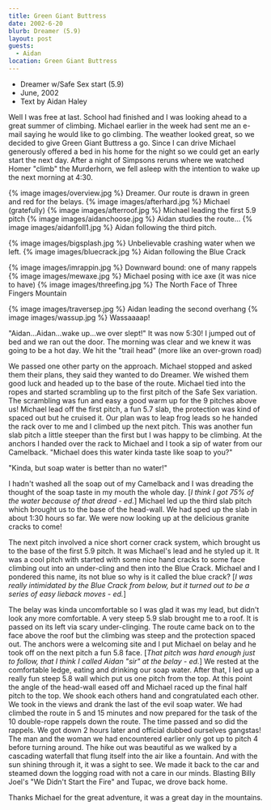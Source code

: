 ```yaml
---
title: Green Giant Buttress
date: 2002-6-20
blurb: Dreamer (5.9)
layout: post
guests:
  - Aidan
location: Green Giant Buttress
---
```


* Dreamer w/Safe Sex start (5.9)
* June, 2002
* Text by Aidan Haley


Well I was free at last. School had finished and I was looking ahead to a 
great summer of climbing. Michael earlier in the week had sent me an 
e-mail saying he would like to go climbing. The weather looked great, 
so we decided to give Green Giant Buttress a go. Since I can drive 
Michael generously offered a bed in his home for the night so we 
could get an early start the next day. After a night of Simpsons 
reruns where we watched Homer "climb" the Murderhorn, we fell asleep 
with the intention to wake up the next morning at 4:30.

{% image images/overview.jpg %}
Dreamer. Our route is drawn in green and red for the belays.
{% image images/afterhard.jpg %}
Michael (gratefully)
{% image images/afterroof.jpg %}
Michael leading the first 5.9 pitch
{% image images/aidanchoose.jpg %}
Aidan studies the route...
{% image images/aidanfoll1.jpg %}
Aidan following the third pitch.

{% image images/bigsplash.jpg %}
Unbelievable crashing water when we left.
{% image images/bluecrack.jpg %}
Aidan following the Blue Crack

{% image images/imrappin.jpg %}
Downward bound:	one of many rappels
{% image images/mewaxe.jpg %}
Michael posing with ice axe (it was nice to have)
{% image images/threefing.jpg %}
The North Face of Three Fingers Mountain

{% image images/traversep.jpg %}
Aidan leading the second overhang
{% image images/wassup.jpg %}
Wassaaaap!


"Aidan...Aidan...wake up...we over slept!"  It was now 5:30! I jumped out of bed and we ran out the door. The morning was clear and we knew it was going to be a hot day. We hit the "trail head" (more like an over-grown road)


We passed one other party on the approach. Michael stopped and asked them their
plans, they said they wanted to do Dreamer. We wished them good luck and headed
up to the base of the route. Michael tied into the ropes and started scrambling
up to the first pitch of the Safe Sex variation. The scrambling was fun and easy
a good warm up for the 9 pitches above us! Michael lead off the first pitch, a
fun 5.7 slab, the protection was kind of spaced out but he cruised it. Our plan
was to leap frog leads so he handed the rack over to me and I climbed up the
next pitch. This was another fun slab pitch a little steeper than the first but
I was happy to be climbing. At the anchors I handed over the rack to Michael and
I took a sip of water from our Camelback. "Michael does this water kinda taste
like soap to you?"


"Kinda, but soap water is better than no water!"


I hadn't washed all the soap out of my Camelback and I was dreading the thought
of the soap taste in my mouth the whole day. [*I think I got 75% of the
water because of that dread - ed.*]  Michael led up the third slab pitch which
brought us to the base of the head-wall. We had sped up the slab in about 1:30
hours so far. We were now looking up at the delicious granite cracks to come!


The next pitch involved a nice short corner crack system, which
brought us to the base of the first 5.9 pitch. It was Michael's lead
and he styled up it. It was a cool pitch with started with some nice
hand cracks to some face climbing out into an under-cling and then into
the Blue Crack. Michael and I pondered this name, its not blue so why
is it called the blue crack? [*I was really intimidated by the Blue
Crack from below, but it turned out to be a series of easy lieback
moves - ed.*]


The belay was kinda uncomfortable so I was glad it was my lead, but
didn't look any more comfortable. A very steep 5.9 slab brought me to
a roof. It is passed on its left via scary under-clinging. The route
came back on to the face above the roof but the climbing was steep and
the protection spaced out. The anchors were a welcoming site and I put
Michael on belay and he took off on the next pitch a fun 5.8
face. [*That pitch was hard enough just to follow, that I think I
called Aidan "sir" at the belay - ed.*] We rested at the
comfortable ledge, eating and drinking our soap water. After that, I
led up a really fun steep 5.8 wall which put us one pitch from the
top. At this point the angle of the head-wall eased off and Michael
raced up the final half pitch to the top. We shook each others hand
and congratulated each other. We took in the views
and drank the last of the evil soap
water. We had climbed the route in 5 and 15 minutes and now prepared
for the task of the 10 double-rope rappels down the route. The time
passed and so did the rappels. We got down 2 hours later and official
dubbed ourselves gangstas! The man and the woman we had encountered
earlier only got up to pitch 4 before turning around. The hike out was
beautiful as we walked by a cascading waterfall that flung itself into
the air like a fountain. And with the sun shining through it, it was a
sight to see. We made it back to the car and steamed down the logging
road with not a care in our minds. Blasting Billy Joel's "We Didn't
Start the Fire" and Tupac, we drove back home.


Thanks Michael for the great adventure, it was a great day in the mountains.


